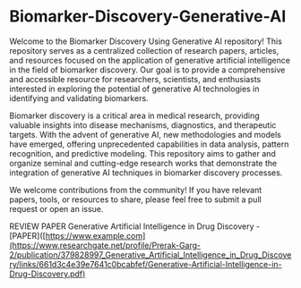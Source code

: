 # Biomarker-Discovery-Generative-AI
Welcome to the Biomarker Discovery Using Generative AI repository! This repository serves as a centralized collection of research papers, articles, and resources focused on the application of generative artificial intelligence in the field of biomarker discovery. Our goal is to provide a comprehensive and accessible resource for researchers, scientists, and enthusiasts interested in exploring the potential of generative AI technologies in identifying and validating biomarkers.

Biomarker discovery is a critical area in medical research, providing valuable insights into disease mechanisms, diagnostics, and therapeutic targets. With the advent of generative AI, new methodologies and models have emerged, offering unprecedented capabilities in data analysis, pattern recognition, and predictive modeling. This repository aims to gather and organize seminal and cutting-edge research works that demonstrate the integration of generative AI techniques in biomarker discovery processes.

We welcome contributions from the community! If you have relevant papers, tools, or resources to share, please feel free to submit a pull request or open an issue.

REVIEW PAPER
Generative Artificial Intelligence in Drug Discovery - [PAPER]([https://www.example.com](https://www.researchgate.net/profile/Prerak-Garg-2/publication/379828997_Generative_Artificial_Intelligence_in_Drug_Discovery/links/661d3c4e39e7641c0bcabfef/Generative-Artificial-Intelligence-in-Drug-Discovery.pdf)
